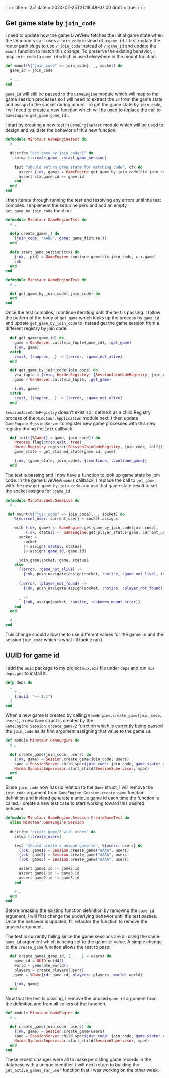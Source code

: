 +++
title = '25'
date = 2024-07-25T21:18:48-07:00
draft = true
+++

## Get game state by `join_code`

I need to update how the game LiveView fetches the initial game state when the LV mounts so it uses a `join_code` instead of a `game_id`.
I first update the router path slugs to use `/:join_code` instead of `/:game_id` and update the `mount` function to match this change.
To preserve the existing behavior, I map `join_code` to `game_id` which is used elsewhere in the mount function.
```ex
def mount(%{"join_code" => join_code}, _, socket) do
  game_id = join_code

  # ...
end
```

`game_id` will still be passed to the `GameEngine` module which will map to the game session processes so I will need to extract the `id` from the game state and assign to the socket during mount.
To get the game state by `join_code`, I will need to create a new function which will be used to replace the call to `GameEngine.get_game(game_id)`.

I start by creating a new test in `GameEngineTest` module which will be used to design and validate the behavior of this new function.
```ex
defmodule Minotaur.GameEngineTest do
  # ...

  describe "get_game_by_join_code/1" do
    setup [:create_game, :start_game_session]

    test "should return game state for matching code", ctx do
      assert {:ok, game} = GameEngine.get_game_by_join_code(ctx.join_code)
      assert ctx.game.id == game.id
    end
  end
end
```

I then iterate through running the test and resolving any errors until the test compiles.
I implement the setup helpers and add an empty `get_game_by_join_code` function.

```ex
defmodule Minotaur.GameEngineTest do
  # …

  defp create_game(_) do
    [join_code: "AABB", game: game_fixture()]
  end

  defp start_game_session(ctx) do
    {:ok, _pid} = GameEngine.continue_game(ctx.join_code, ctx.game)
    :ok
  end
end
```

```ex
defmodule Minotaur.GameEngineTest do
  # …

  def get_game_by_join_code(_join_code) do
  end
end
```

Once the test compiles, I continue iterating until the test is passing.
I follow the pattern of the body of `get_game` which looks up the process by `game_id` and update `get_game_by_join_code` to instead get the game session from a different registry by join code.
```ex
  def get_game(game_id) do
    game = GenServer.call(via_tuple(game_id), :get_game)
    {:ok, game}
  catch
    :exit, {:noproc, _} -> {:error, :game_not_alive}
  end

  def get_game_by_join_code(join_code) do
    via_tuple = {:via, Horde.Registry, {SessionJoinCodeRegistry, join_code}}
    game = GenServer.call(via_tuple, :get_game)

    {:ok, game}
  catch
    :exit, {:noproc, _} -> {:error, :game_not_alive}
  end
```

`SessionJoinCodeRegistry` doesn't exist so I define it as a child Registry process of the `Minotaur.Application` module next.
I then update `GameEngine.SessionServer` to register new game processes with this new registry during the `init` callback.
```ex
  def init({%Game{} = game, join_code}) do
    Process.flag(:trap_exit, true)
    Horde.Registry.register(SessionJoinCodeRegistry, join_code, self())
    game_state = get_stashed_state(game.id, game)

    {:ok, {game_state, join_code}, {:continue, :continue_game}}
  end
```

The test is passing and I now have a function to look up game state by join code.
In the game LiveView `mount` callback, I replace the call to `get_game` with the new `get_game_by_join_code` and use that game state result to set the socket assigns for `:game_id`.

```ex
defmodule MinotaurWeb.GameLive do
  # …

 def mount(%{"join_code" => join_code}, _, socket) do
    %{current_user: current_user} = socket.assigns

    with {:ok, game} <- GameEngine.get_game_by_join_code(join_code),
         {:ok, status} <- GameEngine.get_player_status(game, current_user.id) do
      socket =
        socket
        |> assign(:status, status)
        |> assign(:game_id, game.id)

      join_game(socket, game, status)
    else
      {:error, :game_not_alive} ->
        {:ok, push_navigate(assign(socket, :notice, :game_not_live), to: "/")}

      {:error, :player_not_found} ->
        {:ok, push_navigate(assign(socket, :notice, :player_not_found), to: "/")}

      _ ->
        {:ok, assign(socket, :notice, :unknown_mount_error)}
    end
  end

  # …
end
```

This change should allow me to use different values for the game `id` and the session `join_code` which is what I'll tackle next.

## UUID for game id

I add the `uuid` package to my project `mix.exs` file under `deps` and run `mix deps.get` to install it.
```ex
defp deps do
  [
    # …
    {:uuid, "~> 1.1"}
  ]
end
```

When a new game is created by calling `GameEngine.create_game(join_code, users)`, a new `Game` struct is created by the `GameEngine.Session.create_game/2` function which is currently being passed the `join_code` as its first argument assigning that value to the game `id`.
```ex
def module Minotaur.GameEngine do
  # …

  def create_game(join_code, users) do
    {:ok, game} = Session.create_game(join_code, users)
    spec = SessionServer.child_spec(join_code: join_code, game_state: game)
    Horde.DynamicSupervisor.start_child(SessionSupervisor, spec)
  end
end
```

Since `join_code` now has no relation to the `Game` struct, I will remove the `join_code` argument from `GameEngine.Session.create_game` function definition and instead generate a unique game id each time the function is called.
I create a new test case to start working toward this desired behavior.
```ex
defmodule Minotaur.GameEngine.Session.CreateGameTest do
  alias Minotaur.GameEngine.Session

  describe "create_game/2 with users" do
    setup [:create_users]

    test "should create a unique game id", %{users: users} do
      {:ok, game1} = Session.create_game("AAAA", users)
      {:ok, game2} = Session.create_game("AAAA", users)
      {:ok, game3} = Session.create_game("AAAA", users)

      assert game1.id != game2.id
      assert game1.id != game3.id
      assert game2.id != game3.id
    end

    # …
  end
end
```

Before breaking the existing function definition by removing the `game_id` argument, I will first change the underlying behavior until the test passes.
Once the behavior is updated, I'll refactor the function to remove the unused argument.

The test is currently failing since the game sessions are all using the same `game_id` argument which is being set to the game `id` value.
A simple change to the `create_game` function allows the test to pass:
```ex
  def create_game(_game_id, [_ | _] = users) do
    game_id = UUID.uuid4()
    world = generate_world()
    players = create_players(users)
    game = %Game{id: game_id, players: players, world: world}

    {:ok, game}
  end
```

Now that the test is passing, I remove the unused `game_id` argument from the definition and from all callers of the function.

```ex
def module Minotaur.GameEngine do
  # …

  def create_game(join_code, users) do
    {:ok, game} = Session.create_game(users)
    spec = SessionServer.child_spec(join_code: join_code, game_state: game)
    Horde.DynamicSupervisor.start_child(SessionSupervisor, spec)
  end
end
```

These recent changes were all to make persisting game records in the database with a unique identifier.
I will next return to building the `get_active_games_for_user` function that I was working on the other week.

